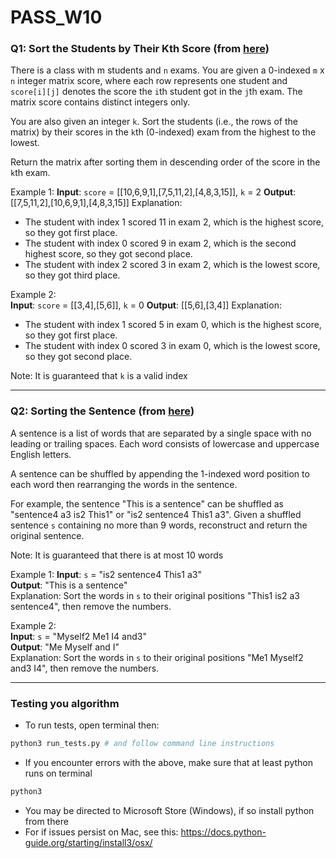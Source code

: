 # PASS_W10

### Q1: Sort the Students by Their Kth Score (from [here](https://leetcode.com/problems/sort-the-students-by-their-kth-score/description/))
There is a class with m students and `n` exams. You are given a 0-indexed `m` x `n` integer matrix score, where each row represents one student and `score[i][j]` denotes the score the `i`th student got in the `j`th exam. The matrix score contains distinct integers only.

You are also given an integer `k`. Sort the students (i.e., the rows of the matrix) by their scores in the `k`th (0-indexed) exam from the highest to the lowest.

Return the matrix after sorting them in descending order of the score in the `k`th exam.


Example 1:
**Input**: `score` = [[10,6,9,1],[7,5,11,2],[4,8,3,15]], `k` = 2
**Output**: [[7,5,11,2],[10,6,9,1],[4,8,3,15]]
Explanation:  
- The student with index 1 scored 11 in exam 2, which is the highest score, so they got first place.
- The student with index 0 scored 9 in exam 2, which is the second highest score, so they got second place.
- The student with index 2 scored 3 in exam 2, which is the lowest score, so they got third place.

Example 2:  
**Input**: `score` = [[3,4],[5,6]], `k` = 0
**Output**: [[5,6],[3,4]]
Explanation:  
- The student with index 1 scored 5 in exam 0, which is the highest score, so they got first place.
- The student with index 0 scored 3 in exam 0, which is the lowest score, so they got second place.

Note: It is guaranteed that `k` is a valid index  

---
### Q2: Sorting the Sentence (from [here](https://leetcode.com/problems/sorting-the-sentence/description/))
A sentence is a list of words that are separated by a single space with no leading or trailing spaces. Each word consists of lowercase and uppercase English letters.

A sentence can be shuffled by appending the 1-indexed word position to each word then rearranging the words in the sentence.

For example, the sentence "This is a sentence" can be shuffled as "sentence4 a3 is2 This1" or "is2 sentence4 This1 a3".
Given a shuffled sentence `s` containing no more than 9 words, reconstruct and return the original sentence.

Note: It is guaranteed that there is at most 10 words  


Example 1:
**Input**: `s` = "is2 sentence4 This1 a3"  
**Output**: "This is a sentence"  
Explanation: Sort the words in `s` to their original positions "This1 is2 a3 sentence4", then remove the numbers.  

Example 2:  
**Input**: `s` = "Myself2 Me1 I4 and3"  
**Output**: "Me Myself and I"  
Explanation: Sort the words in `s` to their original positions "Me1 Myself2 and3 I4", then remove the numbers.  

---

### Testing you algorithm
- To run tests, open terminal then:
```sh
python3 run_tests.py # and follow command line instructions
```

- If you encounter errors with the above, make sure that at least python runs on terminal
```sh
python3
```

- You may be directed to Microsoft Store (Windows), if so install python from there
- For if issues persist on Mac,  see this: https://docs.python-guide.org/starting/install3/osx/

